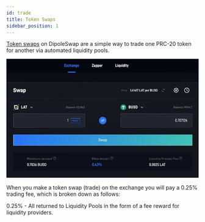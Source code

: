 ```yaml
---
id: trade
title: Token Swaps
sidebar_position: 1
---
```


[Token swaps](https://dipoleswap.exchange/swap) on DipoleSwap are a simple way to trade one PRC-20 token for another via automated liquidity pools.

![token-swap](../../images/token-swap.jpg)

When you make a token swap (trade) on the exchange you will pay a 0.25% trading fee, which is broken down as follows:

0.25% - All returned to Liquidity Pools in the form of a fee reward for liquidity providers.
